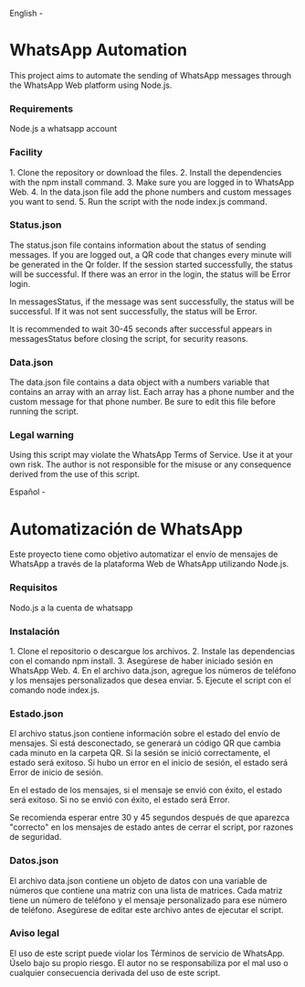 English - 

<h1>WhatsApp Automation</h1>
This project aims to automate the sending of WhatsApp messages through the WhatsApp Web platform using Node.js.

<h3>Requirements</h3>
Node.js
a whatsapp account
<br>
<h3>Facility</h3>
1. Clone the repository or download the files.
2. Install the dependencies with the npm install command.
3. Make sure you are logged in to WhatsApp Web.
4. In the data.json file add the phone numbers and custom messages you want to send.
5. Run the script with the node index.js command.
<br>
<h3>Status.json</h3>
The status.json file contains information about the status of sending messages. If you are logged out, a QR code that changes every minute will be generated in the Qr folder. If the session started successfully, the status will be successful. If there was an error in the login, the status will be Error login.

In messagesStatus, if the message was sent successfully, the status will be successful. If it was not sent successfully, the status will be Error.

It is recommended to wait 30-45 seconds after successful appears in messagesStatus before closing the script, for security reasons.
<br>
<h3>Data.json</h3>
The data.json file contains a data object with a numbers variable that contains an array with an array list. Each array has a phone number and the custom message for that phone number. Be sure to edit this file before running the script.
<br>
<h3>Legal warning</h3>
Using this script may violate the WhatsApp Terms of Service. Use it at your own risk. The author is not responsible for the misuse or any consequence derived from the use of this script.


Español -

<h1>Automatización de WhatsApp</h1>
Este proyecto tiene como objetivo automatizar el envío de mensajes de WhatsApp a través de la plataforma Web de WhatsApp utilizando Node.js.

<h3>Requisitos</h3>
Nodo.js
a la cuenta de whatsapp
<br>
<h3>Instalación</h3>
1. Clone el repositorio o descargue los archivos.
2. Instale las dependencias con el comando npm install.
3. Asegúrese de haber iniciado sesión en WhatsApp Web.
4. En el archivo data.json, agregue los números de teléfono y los mensajes personalizados que desea enviar.
5. Ejecute el script con el comando node index.js.
<br>
<h3>Estado.json</h3>
El archivo status.json contiene información sobre el estado del envío de mensajes. Si está desconectado, se generará un código QR que cambia cada minuto en la carpeta QR. Si la sesión se inició correctamente, el estado será exitoso. Si hubo un error en el inicio de sesión, el estado será Error de inicio de sesión.

En el estado de los mensajes, si el mensaje se envió con éxito, el estado será exitoso. Si no se envió con éxito, el estado será Error.

Se recomienda esperar entre 30 y 45 segundos después de que aparezca "correcto" en los mensajes de estado antes de cerrar el script, por razones de seguridad.
<br>
<h3>Datos.json</h3>
El archivo data.json contiene un objeto de datos con una variable de números que contiene una matriz con una lista de matrices. Cada matriz tiene un número de teléfono y el mensaje personalizado para ese número de teléfono. Asegúrese de editar este archivo antes de ejecutar el script.
<br>
<h3>Aviso legal</h3>
El uso de este script puede violar los Términos de servicio de WhatsApp. Úselo bajo su propio riesgo. El autor no se responsabiliza por el mal uso o cualquier consecuencia derivada del uso de este script.
